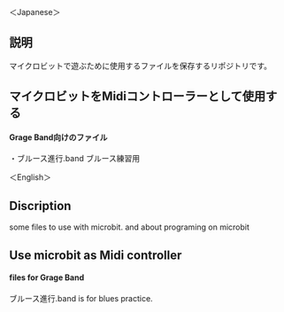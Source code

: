 ＜Japanese＞
## 説明
マイクロビットで遊ぶために使用するファイルを保存するリポジトリです。

## マイクロビットをMidiコントローラーとして使用する
#### Grage Band向けのファイル
・ブルース進行.band ブルース練習用

＜English＞
## Discription
some files to use with microbit. and about programing on microbit

## Use microbit as Midi controller
#### files for Grage Band
ブルース進行.band is for blues practice.
